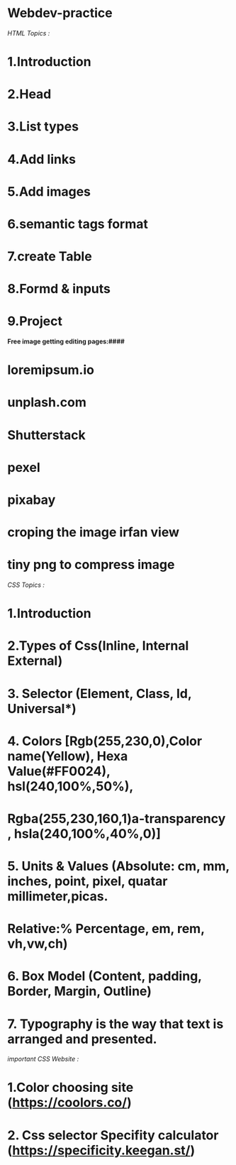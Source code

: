 # Webdev-practice

###### HTML Topics : #######

# 1.Introduction
# 2.Head
# 3.List types
# 4.Add links
# 5.Add images
# 6.semantic tags format
# 7.create Table
# 8.Formd & inputs
# 9.Project

#### Free image getting editing pages:####

# loremipsum.io
# unplash.com
# Shutterstack
# pexel
# pixabay
# croping the image irfan view
# tiny png to compress image

######   CSS Topics :  ########

# 1.Introduction
# 2.Types of Css(Inline, Internal External)
# 3. Selector (Element, Class, Id, Universal*)
# 4. Colors [Rgb(255,230,0),Color name(Yellow), Hexa Value(#FF0024), hsl(240,100%,50%), 
#     Rgba(255,230,160,1)a-transparency , hsla(240,100%,40%,0)]
# 5. Units & Values (Absolute: cm, mm, inches, point, pixel, quatar millimeter,picas. 
#                    Relative:% Percentage, em, rem, vh,vw,ch)
# 6. Box Model (Content, padding, Border, Margin, Outline)
# 7. Typography is the way that text is arranged and presented.




######  important CSS Website : ###########

# 1.Color choosing site (https://coolors.co/)
# 2. Css selector Specifity calculator (https://specificity.keegan.st/)